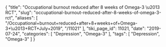 {
    "title": "Occupational burnout reduced after 8 weeks of Omega-3 \u2013 RCT",
    "slug": "occupational-burnout-reduced-after-8-weeks-of-omega-3-rct",
    "aliases": [
        "/Occupational+burnout+reduced+after+8+weeks+of+Omega-3+\u2013+RCT+July+2019",
        "/11021"
    ],
    "tiki_page_id": 11021,
    "date": "2019-07-24",
    "categories": [
        "Depression",
        "Omega-3"
    ],
    "tags": [
        "Depression",
        "Omega-3"
    ]
}